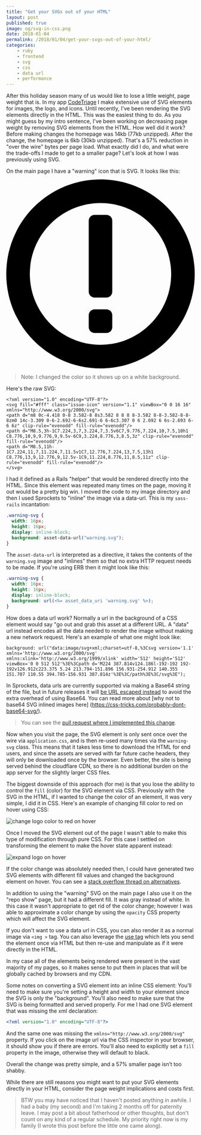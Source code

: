```yaml
---
title: "Get your SVGs out of your HTML"
layout: post
published: true
image: og/svg-in-css.png
date: 2018-01-04
permalink: /2018/01/04/get-your-svgs-out-of-your-html/
categories:
    - ruby
    - frontend
    - svg
    - css
    - data url
    - performance
---
```


After this holiday season many of us would like to lose a little weight, page weight that is. In my app [CodeTriage](https://www.codetriage.com) I make extensive use of SVG elements for images, the logo, and icons. Until recently, I've been rendering the SVG elements directly in the HTML. This was the easiest thing to do. As you might guess by my intro sentence, I've been working on decreasing page weight by removing SVG elements from the HTML. How well did it work? Before making changes the homepage was 14kb (77kb unzipped). After the change, the homepage is 6kb (30kb unzipped). That's a 57% reduction in "over the wire" bytes per page load. What exactly did I do, and what were the trade-offs I made to get to a smaller page? Let's look at how I was previously using SVG.

On the main page I have a "warning" icon that is SVG. It looks like this:

<svg f class="issue-icon" version="1.1" viewBox="0 0 16 16" xmlns="http://www.w3.org/2000/svg">
<path d="m8 0c-4.418 0-8 3.582-8 8s3.582 8 8 8 8-3.582 8-8-3.582-8-8-8zm0 14c-3.309 0-6-2.692-6-6s2.691-6 6-6c3.307 0 6 2.692 6 6s-2.693 6-6 6z" clip-rule="evenodd" fill-rule="evenodd"/>
<path d="M8.5,3h-1C7.224,3,7,3.224,7,3.5v6C7,9.776,7.224,10,7.5,10h1 C8.776,10,9,9.776,9,9.5v-6C9,3.224,8.776,3,8.5,3z" clip-rule="evenodd" fill-rule="evenodd"/>
<path d="M8.5,11h-1C7.224,11,7,11.224,7,11.5v1C7,12.776,7.224,13,7.5,13h1 C8.776,13,9,12.776,9,12.5v-1C9,11.224,8.776,11,8.5,11z" clip-rule="evenodd" fill-rule="evenodd"/>
</svg>

> Note: I changed the color so it shows up on a white background.

Here's the raw SVG:

```
<?xml version="1.0" encoding="UTF-8"?>
<svg fill="#fff" class="issue-icon" version="1.1" viewBox="0 0 16 16" xmlns="http://www.w3.org/2000/svg">
<path d="m8 0c-4.418 0-8 3.582-8 8s3.582 8 8 8 8-3.582 8-8-3.582-8-8-8zm0 14c-3.309 0-6-2.692-6-6s2.691-6 6-6c3.307 0 6 2.692 6 6s-2.693 6-6 6z" clip-rule="evenodd" fill-rule="evenodd"/>
<path d="M8.5,3h-1C7.224,3,7,3.224,7,3.5v6C7,9.776,7.224,10,7.5,10h1 C8.776,10,9,9.776,9,9.5v-6C9,3.224,8.776,3,8.5,3z" clip-rule="evenodd" fill-rule="evenodd"/>
<path d="M8.5,11h-1C7.224,11,7,11.224,7,11.5v1C7,12.776,7.224,13,7.5,13h1 C8.776,13,9,12.776,9,12.5v-1C9,11.224,8.776,11,8.5,11z" clip-rule="evenodd" fill-rule="evenodd"/>
</svg>
```

I had it defined as a Rails "helper" that would be rendered directly into the HTML. Since this element was repeated many times on the page, moving it out would be a pretty big win. I moved the code to my image directory and then I used Sprockets to "inline" the image via a data-url. This is my `sass-rails` incantation:

```css
.warning-svg {
  width: 16px;
  height: 16px;
  display: inline-block;
  background: asset-data-url("warning.svg");
}
```

The `asset-data-url` is interpreted as a directive, it takes the contents of the `warning.svg` image and "inlines" them so that no extra HTTP request needs to be made. If you're using ERB then it might look like this:

```css
.warning-svg {
  width: 16px;
  height: 16px;
  display: inline-block;
  background: url(<%= asset_data_uri 'warning.svg' %>);
}
```

How does a data url work? Normally a url in the background of a CSS element would say "go out and grab this asset at a different URL. A "data" url instead encodes all the data needed to render the image without making a new network request. Here's an example of what one might look like:

```
background: url("data:image/svg+xml;charset=utf-8,%3Csvg version='1.1' xmlns='http://www.w3.org/2000/svg' xmlns:xlink='http://www.w3.org/1999/xlink' width='512' height='512' viewBox='0 0 512 512'%3E%3Cpath d='M224 387.814v124.186l-192-192 192-192v126.912c223.375 5.24 213.794-151.896 156.931-254.912 140.355 151.707 110.55 394.785-156.931 387.814z'%3E%3C/path%3E%3C/svg%3E");
```

In Sprockets, data urls are currently supported via making a Base64 string of the file, but in future releases it will [be URL escaped instead](https://github.com/rails/sprockets/pull/520) to avoid the extra overhead of using Base64. You can read more about [why not to base64 SVG inlined images here] (https://css-tricks.com/probably-dont-base64-svg/).

> You can see the [pull request where I implemented this change](https://github.com/codetriage/codetriage/pull/664).

Now when you visit the page, the SVG element is only sent once over the wire via `application.css`, and is then re-used many times via the `warning-svg` class. This means that it takes less time to download the HTML for end users, and since the assets are served with far future cache headers, they will only be downloaded once by the browser. Even better, the site is being served behind the cloudflare CDN, so there is no additional burden on the app server for the slightly larger CSS files.

The biggest downside of this approach (for me) is that you lose the ability to control the `fill` (color) for the SVG element via CSS. Previously with the SVG in the HTML, if I wanted to change the color of an element, it was very simple, I did it in CSS. Here's an example of changing fill color to red on hover using CSS:

![change logo color to red on hover](https://www.dropbox.com/s/d66dfd8w94tmye4/codetriage-red-logos.gif?raw=1)

Once I moved the SVG element out of the page I wasn't able to make this type of modification through pure CSS. For this case I settled on transforming the element to make the hover state apparent instead:

![expand logo on hover](https://www.dropbox.com/s/32n7r5kyn9ufoi7/codetriage-expand-logos.gif?raw=1)

If the color change was absolutely needed then, I could have generated two SVG elements with different fill values and changed the background element on hover. You can see a [stack overflow thread on alternatives](https://stackoverflow.com/questions/13367868/modify-svg-fill-color-when-being-served-as-background-image).

In addition to using the "warning" SVG on the main page I also use it on the "repo show" page, but it had a different fill. It was gray instead of white. In this case it wasn't appropriate to get rid of the color change; however I was able to approximate a color change by using the `opacity` CSS property which will affect the SVG element.

If you don't want to use a data url in CSS, you can also render it as a normal image via `<img >` tag. You can also leverage the [use tag](https://developer.mozilla.org/en-US/docs/Web/SVG/Element/use) which lets you send the element once via HTML but then re-use and manipulate as if it were directly in the HTML.

In my case all of the elements being rendered were present in the vast majority of my pages, so it makes sense to put them in places that will be globally cached by browsers and my CDN.

Some notes on converting a SVG element into an inline CSS element: You'll need to make sure you're setting a height and width to your element since the SVG is only the "background". You'll also need to make sure that the SVG is being formatted and served properly. For me I had one SVG element that was missing the xml declaration:


```xml
<?xml version="1.0" encoding="UTF-8"?>
```

And the same one was missing the `xmlns="http://www.w3.org/2000/svg"` property. If you click on the image url via the CSS inspector in your browser, it should show you if there are errors. You'll also need to explicitly set a `fill` property in the image, otherwise they will default to black.

Overall the change was pretty simple, and a 57% smaller page isn’t too shabby.

While there are still reasons you might want to put your SVG elements directly in your HTML, consider the page weight implications and costs first.

> BTW you may have noticed that I haven't posted anything in awhile. I had a baby (my second) and I'm taking 2 months off for paternity leave. I may post a bit about fatherhood or other thoughts, but don't count on any kind of a regular schedule. My priority right now is my family (I wrote this post before the little one came along).
